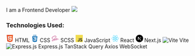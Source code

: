 
<div> I am a Frontend Developer <img src="https://media.giphy.com/media/WUlplcMpOCEmTGBtBW/giphy.gif" width="30"></div>

### Technologies Used:

<img src="https://github.com/devicons/devicon/blob/master/icons/html5/html5-original.svg" title="HTML" alt="HTML" width="20" height="20"/> HTML
<img src="https://github.com/devicons/devicon/blob/master/icons/css3/css3-plain-wordmark.svg" title="CSS" alt="CSS" width="20" height="20"/> CSS
<img src="https://github.com/devicons/devicon/blob/master/icons/sass/sass-original.svg" title="SCSS" alt="SCSS" width="20" height="20"/> SCSS
<img src="https://github.com/devicons/devicon/blob/master/icons/javascript/javascript-original.svg" title="JavaScript" alt="JavaScript" width="20" height="20"/> JavaScript
<img src="https://github.com/devicons/devicon/blob/master/icons/react/react-original.svg" title="React" alt="React" width="20" height="20"/> React
<img src="https://github.com/devicons/devicon/blob/master/icons/nextjs/nextjs-original.svg" title="Next.js" alt="Next.js" width="20" height="20"/> Next.js
<img src="https://vitejs.dev/logo.svg" title="Vite" alt="Vite" width="20" height="20"/> Vite
<img src="https://expressjs.com/images/express-facebook-share.png" title="Express.js" alt="Express.js" width="20" height="20"/> Express.js
TanStack Query
Axios
WebSocket




